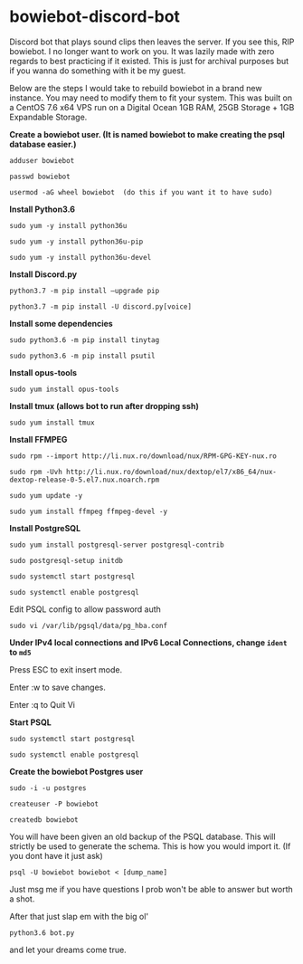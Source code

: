# bowiebot-discord-bot
Discord bot that plays sound clips then leaves the server. If you see this, RIP bowiebot. I no longer want to work on you. It was lazily made with zero regards to best practicing if it existed. This is just for archival purposes but if you wanna do something with it be my guest.

Below are the steps I would take to rebuild bowiebot in a brand new instance. You may need to modify them to fit your system. This was built on a CentOS 7.6 x64 VPS run on a Digital Ocean 1GB RAM, 25GB Storage + 1GB Expandable Storage.

**Create a bowiebot user. (It is named bowiebot to make creating the psql database easier.)**

`adduser bowiebot`

`passwd bowiebot`

`usermod -aG wheel bowiebot  (do this if you want it to have sudo)`

**Install Python3.6**

`sudo yum -y install python36u`

`sudo yum -y install python36u-pip`

`sudo yum -y install python36u-devel`

**Install Discord.py**

`python3.7 -m pip install –upgrade pip`

`python3.7 -m pip install -U discord.py[voice]`

**Install some dependencies**

`sudo python3.6 -m pip install tinytag`

`sudo python3.6 -m pip install psutil`

**Install opus-tools**

`sudo yum install opus-tools`

**Install tmux (allows bot to run after dropping ssh)**

`sudo yum install tmux`

**Install FFMPEG**

`sudo rpm --import http://li.nux.ro/download/nux/RPM-GPG-KEY-nux.ro`

`sudo rpm -Uvh http://li.nux.ro/download/nux/dextop/el7/x86_64/nux-dextop-release-0-5.el7.nux.noarch.rpm`

`sudo yum update -y`

`sudo yum install ffmpeg ffmpeg-devel -y`

**Install PostgreSQL**


`sudo yum install postgresql-server postgresql-contrib`

`sudo postgresql-setup initdb`

`sudo systemctl start postgresql`

`sudo systemctl enable postgresql`

Edit PSQL config to allow password auth

`sudo vi /var/lib/pgsql/data/pg_hba.conf`

**Under IPv4 local connections and IPv6 Local Connections, change `ident` to `md5`**

Press ESC to exit insert mode.

Enter :w to save changes.

Enter :q to Quit Vi

**Start PSQL**

`sudo systemctl start postgresql`

`sudo systemctl enable postgresql`


**Create the bowiebot Postgres user**

`sudo -i -u postgres`

`createuser -P bowiebot`

`createdb bowiebot`

You will have been given an old backup of the PSQL database. This will strictly be used to generate the schema. This is how you would import it. (If you dont have it just ask)

`psql -U bowiebot bowiebot < [dump_name]`

Just msg me if you have questions I prob won't be able to answer but worth a shot.



After that just slap em with the big ol'

`python3.6 bot.py`

and let your dreams come true.









